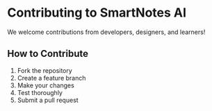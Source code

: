 # Contributing to SmartNotes AI

We welcome contributions from developers, designers, and learners!

## How to Contribute
1. Fork the repository
2. Create a feature branch
3. Make your changes
4. Test thoroughly
5. Submit a pull request
